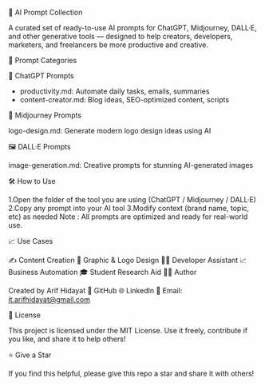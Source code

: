 🤖 AI Prompt Collection

A curated set of ready-to-use AI prompts for ChatGPT, Midjourney, DALL·E, and other generative tools — designed to help creators, developers, marketers, and freelancers be more productive and creative.

📂 Prompt Categories

🧠 ChatGPT Prompts

- productivity.md: Automate daily tasks, emails, summaries
- content-creator.md: Blog ideas, SEO-optimized content, scripts

🎨 Midjourney Prompts

logo-design.md: Generate modern logo design ideas using AI

🖼️ DALL·E Prompts

image-generation.md: Creative prompts for stunning AI-generated images

🛠 How to Use

1.Open the folder of the tool you are using (ChatGPT / Midjourney / DALL·E)
2.Copy any prompt into your AI tool
3.Modify context (brand name, topic, etc) as needed
Note : All prompts are optimized and ready for real-world use.

📈 Use Cases

✍️ Content Creation
🎨 Graphic & Logo Design
🧑‍💻 Developer Assistant
📈 Business Automation
🎓 Student Research Aid
🙋‍♂️ Author

Created by Arif Hidayat
🔗 GitHub
🌐 LinkedIn
📩 Email: it.arifhidayat@gmail.com

📄 License

This project is licensed under the MIT License. Use it freely, contribute if you like, and share it to help others!

⭐️ Give a Star

If you find this helpful, please give this repo a star and share it with others!
